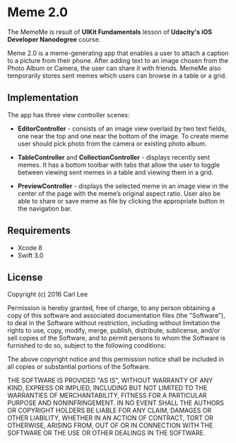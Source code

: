 # Meme 2.0

The MemeMe is result of **UIKit Fundamentals** lesson of **Udacity's iOS Developer Nanodegree** course.

Meme 2.0 is a meme-generating app that enables a user to attach a caption to a picture from their phone. 
After adding text to an image chosen from the Photo Album or Camera, the user can share it with friends. 
MemeMe also temporarily stores sent memes which users can browse in a table or a grid.

## Implementation

The app has three view controller scenes:

- **EditorController** - consists of an image view overlaid by two text fields, one near the top and one near the bottom of the image. To create meme user should pick photo from the camera or existing photo album.

- **TableController** and **CollectionController** - displays recently sent memes. It has a bottom toolbar with tabs that allow the user to toggle between viewing sent memes in a table and viewing them in a grid. 

- **PreviewController** - displays the selected meme in an image view in the center of the page with the meme’s original aspect ratio. User also be able to share or save meme as file by clicking the appropriate button in the navigation bar.

## Requirements

 - Xcode 8  
 - Swift 3.0

## License

Copyright (c) 2016 Carl Lee

Permission is hereby granted, free of charge, to any person obtaining a copy of this software and associated documentation files (the "Software"), to deal in the Software without restriction, including without limitation the rights to use, copy, modify, merge, publish, distribute, sublicense, and/or sell copies of the Software, and to permit persons to whom the Software is furnished to do so, subject to the following conditions:

The above copyright notice and this permission notice shall be included in all copies or substantial portions of the Software.

THE SOFTWARE IS PROVIDED "AS IS", WITHOUT WARRANTY OF ANY KIND, EXPRESS OR IMPLIED, INCLUDING BUT NOT LIMITED TO THE WARRANTIES OF MERCHANTABILITY, FITNESS FOR A PARTICULAR PURPOSE AND NONINFRINGEMENT. IN NO EVENT SHALL THE AUTHORS OR COPYRIGHT HOLDERS BE LIABLE FOR ANY CLAIM, DAMAGES OR OTHER LIABILITY, WHETHER IN AN ACTION OF CONTRACT, TORT OR OTHERWISE, ARISING FROM, OUT OF OR IN CONNECTION WITH THE SOFTWARE OR THE USE OR OTHER DEALINGS IN THE SOFTWARE.
